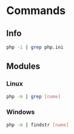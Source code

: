 # Commands

## Info

```sh
php -i | grep php.ini
```

## Modules

### Linux

```sh
php -m | grep [name]
```

### Windows

```sh
php -m | findstr [name]
```
